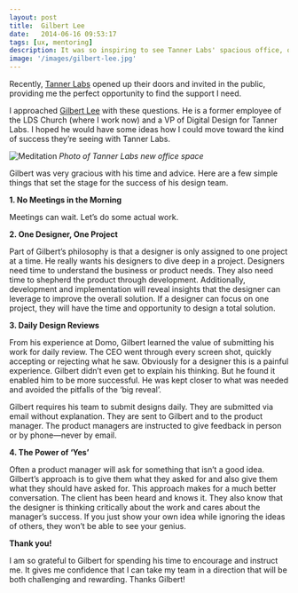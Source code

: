 ```yaml
---
layout: post
title:  Gilbert Lee
date:   2014-06-16 09:53:17
tags: [ux, mentoring]
description: It was so inspiring to see Tanner Labs' spacious office, open to the out-of-doors; eat their delicious catered lunch; and drink in the free-thinking, dynamic vibe flowing in and out with the breeze. This is awesome! Can I do this for my team?
image: '/images/gilbert-lee.jpg'
---
```

Recently, <a href="http://tanner-labs.com" title="Tanner Labs">Tanner Labs</a> opened up their doors and invited in the public, providing me the perfect opportunity to find the support I need.

I approached <a href="http://gilbertlee.org" title="Gilbert Lee">Gilbert Lee</a> with these questions. He is a former employee of the LDS Church (where I work now) and a VP of Digital Design for Tanner Labs. I hoped he would have some ideas how I could move toward the kind of success they’re seeing with Tanner Labs.

![Meditation]({{site.baseurl}}/images/tannerlabs.jpg)
*Photo of Tanner Labs new office space*

Gilbert was very gracious with his time and advice. Here are a few simple things that set the stage for the success of his design team.

<strong>1. No Meetings in the Morning&nbsp;</strong></p>
<p>Meetings can wait. Let’s do some actual work.&nbsp;</p>
<p><strong>2. One Designer, One Project&nbsp;</strong></p>
<p>Part of Gilbert’s philosophy is that a designer is only assigned to one project at a time. He really wants his designers to dive deep in a project. Designers need time to understand the business or product needs. They also need time to shepherd the product through development. Additionally, development and implementation will reveal insights that the designer can leverage to improve the overall solution. If a designer can focus on one project, they will have the time and opportunity to design a total solution.&nbsp;</p>
<p><strong>3. Daily Design Reviews&nbsp;</strong></p>
<p>From his experience at Domo, Gilbert learned the value of submitting his work for daily review. The CEO went through every screen shot, quickly accepting or rejecting what he saw. Obviously for a designer this is a painful experience. Gilbert didn’t even get to explain his thinking. But he found it enabled him to be more successful. He was kept closer to what was needed and avoided the pitfalls of the ‘big reveal’.</p>
<p>Gilbert requires his team to submit designs daily. They are submitted via email without explanation. They are sent to Gilbert and to the product manager. The product managers are instructed to give feedback in person or by phone—never by email.&nbsp;</p>
<p><strong>4. The Power of ‘Yes’&nbsp;</strong></p>
<p>Often a product manager will ask for something that isn’t a good idea. Gilbert’s approach is to give them what they asked for and also give them what they should have asked for. This approach makes for a much better conversation. The client has been heard and knows it. They also know that the designer is thinking critically about the work and cares about the manager’s success. If you just show your own idea while ignoring the ideas of others, they won’t be able to see your genius.&nbsp;</p>
<p><strong>Thank you!</strong></p>
<p>I am so grateful to Gilbert for spending his time to encourage and instruct me. It gives me confidence that I can take my team in a direction that will be both challenging and rewarding. Thanks Gilbert!</p>
